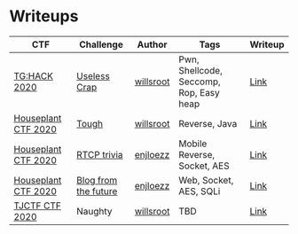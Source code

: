 # Writeups

| CTF                                                  | Challenge                                              | Author                                      | Tags                                    | Writeup                                                      |
| ---------------------------------------------------- | ------------------------------------------------------ | ------------------------------------------- | --------------------------------------- | ------------------------------------------------------------ |
| [TG:HACK 2020](https://ctftime.org/event/932)        | [Useless Crap](https://ctftime.org/task/11115)         | [willsroot](https://ctftime.org/user/65237) | Pwn, Shellcode, Seccomp, Rop, Easy heap | [Link](https://github.com/BirdsArentRealCTF/Writeups/tree/master/tghack2020/useless-crap) |
| [Houseplant CTF 2020](https://ctftime.org/event/997) | [Tough](https://ctftime.org/task/11361)                | [willsroot](https://ctftime.org/user/65237) | Reverse, Java                           | [Link](https://github.com/BirdsArentRealCTF/Writeups/tree/master/houseplant2020/tough) |
| [Houseplant CTF 2020](https://ctftime.org/event/997) | [RTCP trivia](https://ctftime.org/task/11358)          | [enjloezz](https://ctftime.org/user/36372)  | Mobile Reverse, Socket, AES             | [Link](https://github.com/BirdsArentRealCTF/Writeups/tree/master/houseplant2020/RTCP-Trivia) |
| [Houseplant CTF 2020](https://ctftime.org/event/997) | [Blog from the future](https://ctftime.org/task/11355) | [enjloezz](https://ctftime.org/user/36372)  | Web, Socket, AES, SQLi                  | [Link](https://github.com/BirdsArentRealCTF/Writeups/tree/master/houseplant2020/blog-from-the-future) |
| [TJCTF CTF 2020](https://ctftime.org/event/928) | Naughty | [willsroot](https://ctftime.org/user/65237)  | TBD | [Link](TBD) |

